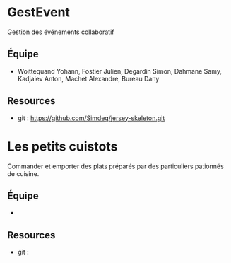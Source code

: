 # GestEvent

Gestion des événements collaboratif

## Équipe

* Woittequand Yohann, Fostier Julien, Degardin Simon, Dahmane Samy, Kadjaiev Anton, Machet Alexandre, Bureau Dany

## Resources

* git : https://github.com/Simdeg/jersey-skeleton.git

# Les petits cuistots

Commander et emporter des plats préparés par des particuliers pationnés de cuisine.

## Équipe

* 

## Resources

* git : 

